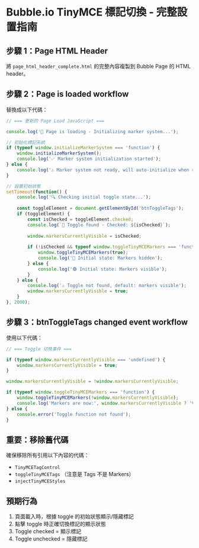 # Bubble.io TinyMCE 標記切換 - 完整設置指南

## 步驟 1：Page HTML Header
將 `page_html_header_complete.html` 的完整內容複製到 Bubble Page 的 HTML header。

## 步驟 2：Page is loaded workflow
替換成以下代碼：

```javascript
// === 更新的 Page Load JavaScript ===

console.log('🚀 Page is loading - Initializing marker system...');

// 初始化標記系統
if (typeof window.initializeMarkerSystem === 'function') {
    window.initializeMarkerSystem();
    console.log('✅ Marker system initialization started');
} else {
    console.log('⚠️ Marker system not ready, will auto-initialize when ready');
}

// 設置初始狀態
setTimeout(function() {
    console.log('🔍 Checking initial toggle state...');
    
    const toggleElement = document.getElementById('btnToggleTags');
    if (toggleElement) {
        const isChecked = toggleElement.checked;
        console.log(`📌 Toggle found - Checked: ${isChecked}`);
        
        window.markersCurrentlyVisible = isChecked;
        
        if (!isChecked && typeof window.toggleTinyMCEMarkers === 'function') {
            window.toggleTinyMCEMarkers(true);
            console.log('🔴 Initial state: Markers hidden');
        } else {
            console.log('🟢 Initial state: Markers visible');
        }
    } else {
        console.log('⚠️ Toggle not found, default: markers visible');
        window.markersCurrentlyVisible = true;
    }
}, 2000);
```

## 步驟 3：btnToggleTags changed event workflow
使用以下代碼：

```javascript
// === Toggle 切換事件 ===

if (typeof window.markersCurrentlyVisible === 'undefined') {
    window.markersCurrentlyVisible = true;
}

window.markersCurrentlyVisible = !window.markersCurrentlyVisible;

if (typeof window.toggleTinyMCEMarkers === 'function') {
    window.toggleTinyMCEMarkers(!window.markersCurrentlyVisible);
    console.log('Markers are now:', window.markersCurrentlyVisible ? 'VISIBLE' : 'HIDDEN');
} else {
    console.error('Toggle function not found');
}
```

## 重要：移除舊代碼
確保移除所有引用以下內容的代碼：
- `TinyMCETagControl`
- `toggleTinyMCETags` （注意是 Tags 不是 Markers）
- `injectTinyMCEStyles`

## 預期行為
1. 頁面載入時，根據 toggle 的初始狀態顯示/隱藏標記
2. 點擊 toggle 時正確切換標記的顯示狀態
3. Toggle checked = 顯示標記
4. Toggle unchecked = 隱藏標記